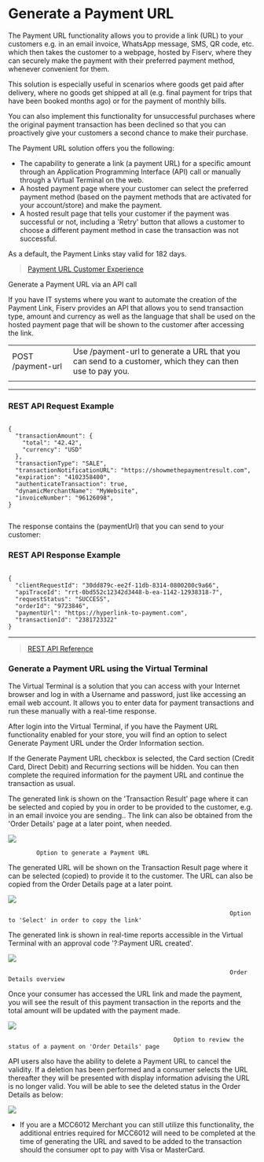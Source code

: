
# Generate a Payment URL

The Payment URL functionality allows you to provide a link (URL) to your customers e.g. in an email invoice, WhatsApp message, SMS, QR code, etc. which then takes the customer to a webpage, hosted by Fiserv, where they can securely make the payment with their preferred payment method, whenever convenient for them.

This solution is especially useful in scenarios where goods get paid after delivery, where no goods get shipped at all (e.g. final payment for trips that have been booked months ago) or for the payment of monthly bills.

You can also implement this functionality for unsuccessful purchases where the original payment transaction has been declined so that you can proactively give your customers a second chance to make their purchase.

The Payment URL solution offers you the following:

- The capability to generate a link (a payment URL) for a specific amount through an Application Programming Interface (API) call or manually through a Virtual Terminal on the web.
- A hosted payment page where your customer can select the preferred payment method (based on the payment methods that are activated for your account/store) and make the payment.
- A hosted result page that tells your customer if the payment was successful or not, including a 'Retry' button that allows a customer to choose a different payment method in case the transaction was not successful.

As a default, the Payment Links stay valid for 182 days.

> [Payment URL Customer Experience](?path=docs/additionalInfo/PaymentUrlCustomerExperience.md)

Generate a Payment URL via an API call

If you have IT systems where you want to automate the creation of the Payment Link, Fiserv provides an API that allows you to send transaction type, amount and currency as well as the language that shall be used on the hosted payment page that will be shown to the customer after accessing the link.

|  | |
|----|----|
|POST /payment-url|Use /payment-url to generate a URL that you can send to a customer, which they can then use to pay you.|
|  | |

---------------------------
	     	
### REST API Request Example

```{r}
 
{
  "transactionAmount": {
    "total": "42.42",
    "currency": "USD"
  },
  "transactionType": "SALE",
  "transactionNotificationURL": "https://showmethepaymentresult.com",
  "expiration": "4102358400",
  "authenticateTransaction": true,
  "dynamicMerchantName": "MyWebsite",
  "invoiceNumber": "96126098",
}
 
``` 

The response contains the (paymentUrl) that you can send to your customer:

### REST API Response Example

```{r}

{
  "clientRequestId": "30dd879c-ee2f-11db-8314-0800200c9a66",
  "apiTraceId": "rrt-0bd552c12342d3448-b-ea-1142-12938318-7",
  "requestStatus": "SUCCESS",
  "orderId": "9723846",
  "paymentUrl": "https://hyperlink-to-payment.com",
  "transactionId": "2381723322"
}

```
------------------
> [REST API Reference ](?path=docs/schemas-md/PaymentCardPreAuthTransaction.md)


### Generate a Payment URL using the Virtual Terminal

The Virtual Terminal is a solution that you can access with your Internet browser and log in with a Username and password, just like accessing an email web account. It allows you to enter data for payment transactions and run these manually with a real-time response.

After login into the Virtual Terminal, if you have the Payment URL functionality enabled for your store, you will find an option to select Generate Payment URL under the Order Information section.

If the Generate Payment URL checkbox is selected, the Card section (Credit Card, Direct Debit) and Recurring sections will be hidden. You can then complete the required information for the payment URL and continue the transaction as usual.

The generated link is shown on the 'Transaction Result' page where it can be selected and copied by you in order to be provided to the customer, e.g. in an email invoice you are sending.. The link can also be obtained from the 'Order Details' page at a later point, when needed.

![](/api/hosted-image/IPGNA/assets/images/generatePaymentUrl_1.jpg)

  			Option to generate a Payment URL

The generated URL will be shown on the Transaction Result page where it can be selected (copied) to provide it to the customer. The URL can also be copied from the Order Details page at a later point.


![](/api/hosted-image/IPGNA/assets/images/generatePaymentUrl_2.jpg)

                                                                   Option to 'Select' in order to copy the link'  

The generated link is shown in real-time reports accessible in the Virtual Terminal with an approval code '?:Payment URL created'.

![](/api/hosted-image/IPGNA/assets/images/generatePaymentUrl_3.jpg)

                                                                   Order Details overview

Once your consumer has accessed the URL link and made the payment, you will see the result of this payment transaction in the reports and the total amount will be updated with the payment made.

![](/api/hosted-image/IPGNA/assets/images/generatePaymentUrl_4.jpg)

                                                   Option to review the status of a payment on 'Order Details' page

API users also have the ability to delete a Payment URL to cancel the validity.  If a deletion has been performed and a consumer selects the URL thereafter they will be presented with display information advising the URL is no longer valid.  You will be able to see the deleted status in the Order Details as below:

![](/api/hosted-image/IPGNA/assets/images/generatePaymentUrl_5.jpg)


* If you are a MCC6012 Merchant you can still utilize this functionality, the additional entries required for MCC6012 will need to be completed at the time of generating the URL and saved to be added to the transaction should the consumer opt to pay with Visa or MasterCard.